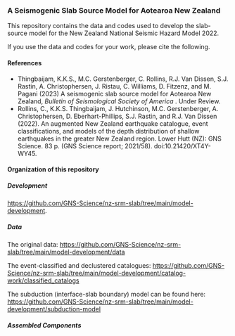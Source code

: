 ### A Seismogenic Slab Source Model for Aotearoa New Zealand  

This repository contains the data and codes used to develop the slab-source model for the New Zealand National Seismic Hazard Model 2022. 

If you use the data and codes for your work, please cite the following.   
#### References
-  Thingbaijam, K.K.S., M.C. Gerstenberger, C. Rollins, R.J. Van Dissen, S.J. Rastin, A. Christophersen, J. Ristau, C. Williams, D. Fitzenz, and M. Pagani (2023) A seismogenic slab source model for Aotearoa New Zealand, <i> Bulletin of Seismological Society of America </i>. Under Review. 
-  Rollins, C., K.K.S. Thingbaijam, J. Hutchinson, M.C. Gerstenberger, A. Christophersen, D. Eberhart-Phillips, S.J. Rastin, and R.J. Van Dissen (2022). An augmented New Zealand earthquake catalogue, event classifications, and models of the depth distribution of shallow earthquakes in the greater New Zealand region. Lower Hutt (NZ): GNS Science. 83 p. (GNS Science report; 2021/58). doi:10.21420/XT4Y-WY45.


#### Organization of this repository 

##### Development

https://github.com/GNS-Science/nz-srm-slab/tree/main/model-development. 

##### Data 

The original data: https://github.com/GNS-Science/nz-srm-slab/tree/main/model-development/data

The event-classified and declustered catalogues: https://github.com/GNS-Science/nz-srm-slab/tree/main/model-development/catalog-work/classified_catalogs

The subduction (interface-slab boundary) model can be found here: https://github.com/GNS-Science/nz-srm-slab/tree/main/model-development/subduction-model

##### Assembled Components  

